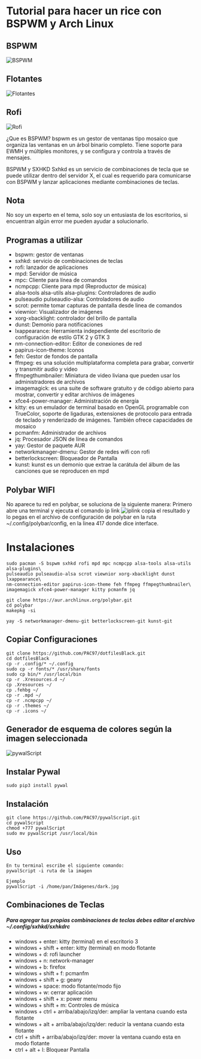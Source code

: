 # Tutorial para hacer un rice con BSPWM y Arch Linux 

## BSPWM
![BSPWM](.screenshots/bspwm.png)  
## Flotantes
![Flotantes](.screenshots/flotantes.png)  
## Rofi
![Rofi](.screenshots/rofi.png)  

¿Que es BSPWM?
bspwm es un gestor de ventanas tipo mosaico que organiza las ventanas en un árbol binario completo. Tiene soporte para EWMH y múltiples monitores, y se configura y controla a través de mensajes. 

BSPWM y SXHKD 
Sxhkd es un servicio de combinaciones de tecla que se puede utilizar dentro del servidor X, el cual es requerido para comunicarse con BSPWM y lanzar aplicaciones mediante combinaciones de teclas.

## Nota
No soy un experto en el tema, solo soy un entusiasta de los escritorios, si encuentran algún error me pueden ayudar a solucionarlo.

## Programas a utilizar  
- bspwm: gestor de ventanas  
- sxhkd: servicio de combinaciones de teclas  
- rofi: lanzador de aplicaciones 
- mpd: Servidor de música  
- mpc: Cliente para línea de comandos 
- ncmpcpp: Cliente para mpd (Reproductor de música) 
- alsa-tools alsa-utils alsa-plugins: Controladores de audio  
- pulseaudio pulseaudio-alsa: Controladores de audio  
- scrot: permite tomar capturas de pantalla desde linea de comandos  
- viewnior: Visualizador de imágenes 
- xorg-xbacklight: controlador del brillo de pantalla   
- dunst: Demonio para notificaciones 
- lxappearance: Herramienta independiente del escritorio de configuración de estilo GTK 2 y GTK 3 
- nm-connection-editor: Editor de conexiones de red 
- papirus-icon-theme: Iconos 
- feh: Gestor de fondos de pantalla 
- ffmpeg: es una solución multiplataforma completa para grabar, convertir y transmitir audio y video 
- ffmpegthumbnailer: Miniatura de video liviana que pueden usar los administradores de archivos 
- imagemagick: es una suite de software gratuito y de código abierto para mostrar, convertir y editar archivos de imágenes 
- xfce4-power-manager: Administración de energía 
- kitty: es un emulador de terminal basado en OpenGL programable con TrueColor, soporte de ligaduras, extensiones de protocolo para entrada de teclado y renderizado de imágenes. También ofrece capacidades de mosaico 
- pcmanfm: Administrador de archivos 
- jq: Procesador JSON de línea de comandos 
- yay: Gestor de paquete AUR 
- networkmanager-dmenu: Gestor de redes wifi con rofi 
- betterlockscreen: Bloqueador de Pantalla  
- kunst: kunst es un demonio que extrae la carátula del álbum de las canciones que se reproducen en mpd 

## Polybar WIFI 
No aparece tu red en polybar, se soluciona de la siguiente manera: Primero abre una terminal y ejecuta el comando ip link 
![iplink](.screenshots/iplink.png) copia el resultado y lo pegas en el archivo de configuración de polybar en la ruta ~/.config/polybar/config, en la linea 417 donde dice interface.

# Instalaciones  
```
sudo pacman -S bspwm sxhkd rofi mpd mpc ncmpcpp alsa-tools alsa-utils alsa-plugins\
pulseaudio pulseaudio-alsa scrot viewnior xorg-xbacklight dunst lxappearance\
nm-connection-editor papirus-icon-theme feh ffmpeg ffmpegthumbnailer\
imagemagick xfce4-power-manager kitty pcmanfm jq
```
```
git clone https://aur.archlinux.org/polybar.git  
cd polybar  
makepkg -si 
``` 
```
yay -S networkmanager-dmenu-git betterlockscreen-git kunst-git 
```  
## Copiar Configuraciones  
``` 
git clone https://github.com/PAC97/dotfilesBlack.git 
cd dotfilesBlack  
cp -r .config/* ~/.config  
sudo cp -r fonts/* /usr/share/fonts   
sudo cp bin/* /usr/local/bin  
cp -r .Xresources.d ~/  
cp .Xresources ~/  
cp .fehbg ~/  
cp -r .mpd ~/  
cp -r .ncmpcpp ~/  
cp -r .themes ~/  
cp -r .icons ~/  
```  

## Generador de esquema de colores según la imagen seleccionada 
![pywalScript](.screenshots/final.gif)  

## Instalar Pywal    
```
sudo pip3 install pywal
```
## Instalación  
```
git clone https://github.com/PAC97/pywalScript.git  
cd pywalScript  
chmod +777 pywalScript  
sudo mv pywalScript /usr/local/bin  
```

## Uso  
```
En tu terminal escribe el siguiente comando:  
pywalScript -i ruta de la imagen  

Ejemplo
pywalScript -i /home/pan/Imágenes/dark.jpg
```
## Combinaciones de Teclas
##### Para agregar tus propias combinaciones de teclas debes editar el archivo ~/.config/sxhkd/sxhkdrc
- windows + enter: kitty (terminal) en el escritorio 3
- windows + shift + enter: kitty (terminal) en modo flotante
- windows + d: rofi launcher 
- windows + n: network-manager
- windows + b: firefox
- windows + shift + f: pcmanfm
- windows + shift + g: geany 
- windows + space: modo flotante/modo fijo
- windows + w: cerrar aplicación
- windows + shift + x: power menu
- windows + shift + m: Controles de música
- windows + ctrl + arriba/abajo/izq/der: ampliar la ventana cuando esta flotante
- windows + alt + arriba/abajo/izq/der: reducir la ventana cuando esta flotante 
- ctrl + shift + arriba/abajo/izq/der: mover la ventana cuando esta en modo flotante
- ctrl + alt + l: Bloquear Pantalla
